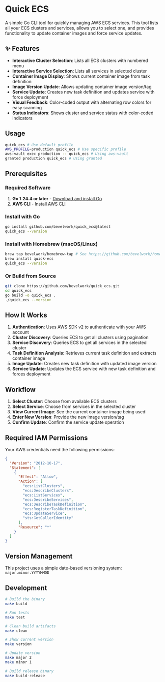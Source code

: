 # Quick ECS

A simple Go CLI tool for quickly managing AWS ECS services. This tool lists all your ECS clusters and services, allows you to select one, and provides functionality to update container images and force service updates.

## ✨ Features

- **Interactive Cluster Selection**: Lists all ECS clusters with numbered menu
- **Interactive Service Selection**: Lists all services in selected cluster
- **Container Image Display**: Shows current container image from task definition
- **Image Version Update**: Allows updating container image version/tag
- **Service Update**: Creates new task definition and updates service with force deployment
- **Visual Feedback**: Color-coded output with alternating row colors for easy scanning
- **Status Indicators**: Shows cluster and service status with color-coded indicators

## Usage

```bash
quick_ecs # Use default profile
AWS_PROFILE=production quick_ecs # Use specific profile
aws-vault exec production -- quick_ecs # Using aws-vault
granted production quick_ecs # Using granted
```

## Prerequisites

### Required Software

1. **Go 1.24.4 or later** - [Download and install Go](https://golang.org/dl/)
2. **AWS CLI** - [Install AWS CLI](https://docs.aws.amazon.com/cli/latest/userguide/getting-started-install.html#getting-started-install-instructions)

### Install with Go
```bash
go install github.com/bevelwork/quick_ecs@latest
quick_ecs --version
```

### Install with Homebrew (macOS/Linux)
```bash
brew tap bevelwork/homebrew-tap # See https://github.com/bevelwork/homebrew-tap
brew install quick-ecs
quick_ecs --version
```

### Or Build from Source
```bash
git clone https://github.com/bevelwork/quick_ecs.git
cd quick_ecs
go build -o quick_ecs .
./quick_ecs --version
```

## How It Works

1. **Authentication**: Uses AWS SDK v2 to authenticate with your AWS account
2. **Cluster Discovery**: Queries ECS to get all clusters using pagination
3. **Service Discovery**: Queries ECS to get all services in the selected cluster
4. **Task Definition Analysis**: Retrieves current task definition and extracts container image
5. **Image Update**: Creates new task definition with updated image version
6. **Service Update**: Updates the ECS service with new task definition and forces deployment

## Workflow

1. **Select Cluster**: Choose from available ECS clusters
2. **Select Service**: Choose from services in the selected cluster
3. **View Current Image**: See the current container image being used
4. **Enter New Version**: Provide the new image version/tag
5. **Confirm Update**: Confirm the service update operation

## Required IAM Permissions

Your AWS credentials need the following permissions:

```json
{
  "Version": "2012-10-17",
  "Statement": [
    {
      "Effect": "Allow",
      "Action": [
        "ecs:ListClusters",
        "ecs:DescribeClusters",
        "ecs:ListServices",
        "ecs:DescribeServices",
        "ecs:DescribeTaskDefinition",
        "ecs:RegisterTaskDefinition",
        "ecs:UpdateService",
        "sts:GetCallerIdentity"
      ],
      "Resource": "*"
    }
  ]
}
```

## Version Management

This project uses a simple date-based versioning system: `major.minor.YYYYMMDD`

## Development

```bash
# Build the binary
make build

# Run tests
make test

# Clean build artifacts
make clean

# Show current version
make version

# Update version
make major 2
make minor 1

# Build release binary
make build-release
```
